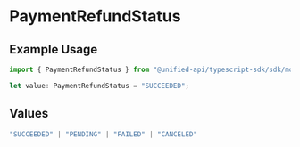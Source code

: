 # PaymentRefundStatus

## Example Usage

```typescript
import { PaymentRefundStatus } from "@unified-api/typescript-sdk/sdk/models/shared";

let value: PaymentRefundStatus = "SUCCEEDED";
```

## Values

```typescript
"SUCCEEDED" | "PENDING" | "FAILED" | "CANCELED"
```